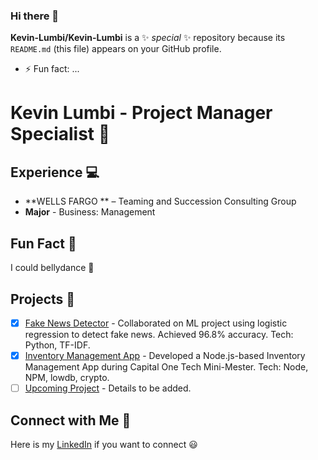 ### Hi there 👋


**Kevin-Lumbi/Kevin-Lumbi** is a ✨ _special_ ✨ repository because its `README.md` (this file) appears on your GitHub profile.


- ⚡ Fun fact: ...

# Kevin Lumbi - Project Manager Specialist :briefcase:

## Experience :computer:

- **WELLS FARGO ** – Teaming and Succession Consulting Group 
- **Major** - Business: Management   
   

## Fun Fact :tada:

I could bellydance 🕺

## Projects :rocket:

- [x] [Fake News Detector](https://github.com) - Collaborated on ML project using logistic regression to detect fake news. Achieved 96.8% accuracy. Tech: Python, TF-IDF.
- [x] [Inventory Management App](https://github.com) - Developed a Node.js-based Inventory Management App during Capital One Tech Mini-Mester. Tech: Node, NPM, lowdb, crypto.
- [ ] [Upcoming Project](https://github.com) - Details to be added.

## Connect with Me :handshake:

Here is my [LinkedIn](https://www.linkedin.com/in/kevinlumbi/) if you want to connect :smiley:

